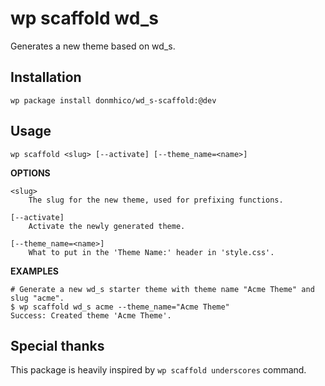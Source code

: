 wp scaffold wd_s
=======================

Generates a new theme based on wd_s.

## Installation

~~~
wp package install donmhico/wd_s-scaffold:@dev
~~~

## Usage

~~~
wp scaffold <slug> [--activate] [--theme_name=<name>]
~~~

**OPTIONS**

	<slug>
		The slug for the new theme, used for prefixing functions.

	[--activate]
		Activate the newly generated theme.

	[--theme_name=<name>]
		What to put in the 'Theme Name:' header in 'style.css'.

**EXAMPLES**

	# Generate a new wd_s starter theme with theme name "Acme Theme" and slug "acme".
	$ wp scaffold wd_s acme --theme_name="Acme Theme"
	Success: Created theme 'Acme Theme'.

## Special thanks

This package is heavily inspired by `wp scaffold underscores` command.